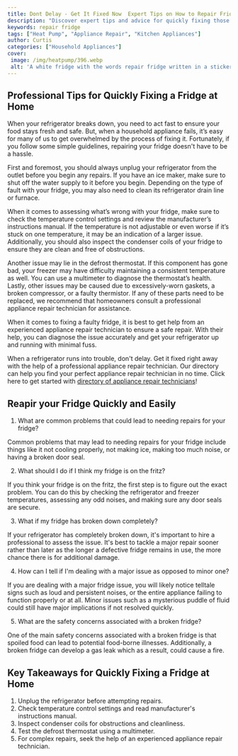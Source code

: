 ```yaml
---
title: Dont Delay - Get It Fixed Now  Expert Tips on How to Repair Fridge
description: "Discover expert tips and advice for quickly fixing those refrigerator problems that cant be ignored Learn how to repair your broken fridge now and avoid any further delays"
keywords: repair fridge
tags: ["Heat Pump", "Appliance Repair", "Kitchen Appliances"]
author: Curtis
categories: ["Household Appliances"]
cover: 
 image: /img/heatpump/396.webp
 alt: 'A white fridge with the words repair fridge written in a sticker on it'
---
```

## Professional Tips for Quickly Fixing a Fridge at Home
When your refrigerator breaks down, you need to act fast to ensure your food stays fresh and safe. But, when a household appliance fails, it’s easy for many of us to get overwhelmed by the process of fixing it. Fortunately, if you follow some simple guidelines, repairing your fridge doesn't have to be a hassle. 

First and foremost, you should always unplug your refrigerator from the outlet before you begin any repairs. If you have an ice maker, make sure to shut off the water supply to it before you begin. Depending on the type of fault with your fridge, you may also need to clean its refrigerator drain line or furnace. 

When it comes to assessing what’s wrong with your fridge, make sure to check the temperature control settings and review the manufacturer’s instructions manual. If the temperature is not adjustable or even worse if it’s stuck on one temperature, it may be an indication of a larger issue. Additionally, you should also inspect the condenser coils of your fridge to ensure they are clean and free of obstructions. 

Another issue may lie in the defrost thermostat. If this component has gone bad, your freezer may have difficulty maintaining a consistent temperature as well. You can use a multimeter to diagnose the thermostat’s health. Lastly, other issues may be caused due to excessively-worn gaskets, a broken compressor, or a faulty thermistor. If any of these parts need to be replaced, we recommend that homeowners consult a professional appliance repair technician for assistance. 

When it comes to fixing a faulty fridge, it is best to get help from an experienced appliance repair technician to ensure a safe repair. With their help, you can diagnose the issue accurately and get your refrigerator up and running with minimal fuss. 

When a refrigerator runs into trouble, don't delay. Get it fixed right away with the help of a professional appliance repair technician. Our directory can help you find your perfect appliance repair technician in no time. Click here to get started with [directory of appliance repair technicians](./pages/appliance-repair-technicians)!

## Reapir your Fridge Quickly and Easily

1. What are common problems that could lead to needing repairs for your fridge?
 
 Common problems that may lead to needing repairs for your fridge include things like it not cooling properly, not making ice, making too much noise, or having a broken door seal.

2. What should I do if I think my fridge is on the fritz?
 
 If you think your fridge is on the fritz, the first step is to figure out the exact problem. You can do this by checking the refrigerator and freezer temperatures, assessing any odd noises, and making sure any door seals are secure.

3. What if my fridge has broken down completely?
 
 If your refrigerator has completely broken down, it's important to hire a professional to assess the issue. It's best to tackle a major repair sooner rather than later as the longer a defective fridge remains in use, the more chance there is for additional damage.

4. How can I tell if I'm dealing with a major issue as opposed to minor one?
 
 If you are dealing with a major fridge issue, you will likely notice telltale signs such as loud and persistent noises, or the entire appliance failing to function properly or at all. Minor issues such as a mysterious puddle of fluid could still have major implications if not resolved quickly.

5. What are the safety concerns associated with a broken fridge?
 
 One of the main safety concerns associated with a broken fridge is that spoiled food can lead to potential food-borne illnesses. Additionally, a broken fridge can develop a gas leak which as a result, could cause a fire.

## Key Takeaways for Quickly Fixing a Fridge at Home
1. Unplug the refrigerator before attempting repairs.
2. Check temperature control settings and read manufacturer's instructions manual.
3. Inspect condenser coils for obstructions and cleanliness.
4. Test the defrost thermostat using a multimeter.
5. For complex repairs, seek the help of an experienced appliance repair technician.

